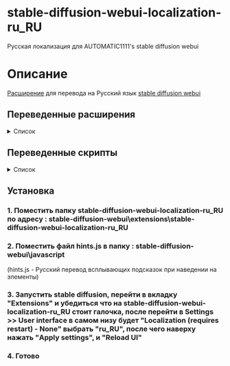 # stable-diffusion-webui-localization-ru_RU
 Русская локализация для AUTOMATIC1111's stable diffusion webui

# Описание
[Расширение](https://github.com/Northerner1/stable-diffusion-webui-localization-ru_RU) для перевода на Русский язык [stable diffusion webui](https://github.com/AUTOMATIC1111/stable-diffusion-webui)

## Переведенные расширения
<details>
  <summary>Список</summary>

  - [x] [aesthetic gradients](https://github.com/AUTOMATIC1111/stable-diffusion-webui-aesthetic-gradients)  
  - [x] [wildcards](https://github.com/AUTOMATIC1111/stable-diffusion-webui-wildcards)  
  - [x] [dynamic prompts](https://github.com/adieyal/sd-dynamic-prompts)  
  - [x] [dreambooth](https://github.com/d8ahazard/sd_dreambooth_extension)  
  - [x] [smartprocess](https://github.com/d8ahazard/sd_smartprocess)  
  - [x] [images browser](https://github.com/yfszzx/stable-diffusion-webui-images-browser)  
  - [x] [steps animation](https://github.com/vladmandic/sd-extension-steps-animation)  
  - [x] [training picker](https://github.com/Maurdekye/training-picker)  
  - [x] [unprompted](https://github.com/ThereforeGames/unprompted)  
  - [x] [novelai 2 local prompt](https://github.com/animerl/novelai-2-local-prompt)  
  - [x] [tokenizer](https://github.com/AUTOMATIC1111/stable-diffusion-webui-tokenizer)  
  - [x] [latent mirroring](https://github.com/dfaker/SD-latent-mirroring)  
  - [x] [embedding editor](https://github.com/CodeExplode/stable-diffusion-webui-embedding-editor)  
  - [x] [seed travel](https://github.com/yownas/seed_travel)  
  - [x] [shift attention](https://github.com/yownas/shift-attention)  
  - [x] [detailer](https://github.com/dustysys/ddetailer.git)  
  - [x] [prompt travel](https://github.com/Kahsolt/stable-diffusion-webui-prompt-travel)  
  - [x] [conditioning highres fix](	https://github.com/dtlnor/stable-diffusion-webui-conditioning-highres-fix.git) 
  - [x] [auto TLS-HTTPS](https://github.com/papuSpartan/stable-diffusion-webui-auto-tls-https.git)  
  - [x] [DreamArtist](https://github.com/7eu7d7/DreamArtist-sd-webui-extension.git)  
  - [x] [depthmap2mask](https://github.com/Extraltodeus/depthmap2mask)  
  - [x] [rembg](https://github.com/AUTOMATIC1111/stable-diffusion-webui-rembg)
  - [x] [Tiled Diffusion](https://github.com/pkuliyi2015/multidiffusion-upscaler-for-automatic1111)
  - [x] [ToMe SD](https://github.com/SLAPaper/a1111-sd-webui-tome)
  
</details>

## Переведенные скрипты

<details>
  <summary>Список</summary>
  
  - [x] [embedding to png](https://github.com/dfaker/embedding-to-png-script)  
</details>

## Установка

### 1. Поместить папку stable-diffusion-webui-localization-ru_RU по адресу : stable-diffusion-webui\extensions\stable-diffusion-webui-localization-ru_RU

### 2. Поместить файл hints.js в папку : stable-diffusion-webui\javascript
(hints.js - Русский перевод всплывающих подсказок при наведении на элементы) 

### 3. Запустить stable diffusion, перейти в вкладку "Extensions" и убедиться что на stable-diffusion-webui-localization-ru_RU стоит галочка, после перейти в Settings >> User interface в самом низу будет "Localization (requires restart) - None" выбрать "ru_RU", после чего наверху нажать "Apply settings", и "Reload UI" 

### 4. Готово 
